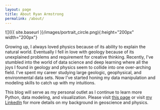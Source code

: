 ```yaml
---
layout: page
title: About Ryan Armstrong
permalink: /about/
---
```


![]({{ site.baseurl }}/images/portrait_circle.png){:height="200px" width="200px"}

Growing up, I always loved physics because of its ability to explain the natural world. Eventually I fell in love with geology because of its unexplained problems and requirement for creative thinking. Recently, I've stumbled into the world of data science and deep learning where all the joys I found in geology and physics seem to collide into one over-arching field. I've spent my career studying large geologic, geophysical, and environmental data sets. Now I've started honing my data manipulation and modeling skills to catch up with my intuitions.

This blog will serve as my personal outlet as I continue to learn more Python, data modeling, and visualization. Please visit [this page](https://rysarmstr.github.io/Data-Bites-Blog/2020/04/25/Introduction.html) or visit [my LinkedIn](https://www.linkedin.com/in/rysarmstr/) for more details on my background in geoscience and physics.